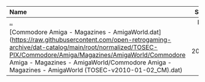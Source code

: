 |Name|Size|
|:---|---:|
|[..](../index.html)|DIR|
|[Commodore Amiga - Magazines - AmigaWorld.dat](https://raw.githubusercontent.com/open-retrogaming-archive/dat-catalog/main/root/normalized/TOSEC-PIX/Commodore/Amiga/Magazines/AmigaWorld/Commodore Amiga - Magazines - AmigaWorld/Commodore Amiga - Magazines - AmigaWorld (TOSEC-v2010-01-02_CM).dat)|2064|
